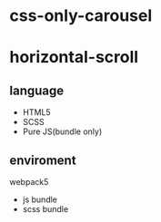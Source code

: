 # css-only-carousel


# horizontal-scroll

## language

- HTML5
- SCSS
- Pure JS(bundle only)

## enviroment

webpack5

- js bundle
- scss bundle
